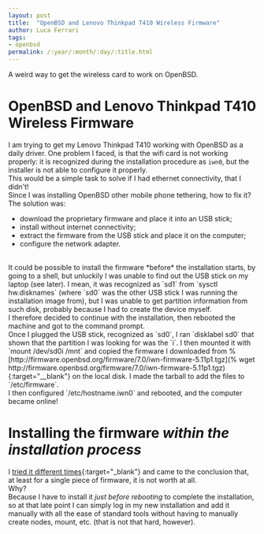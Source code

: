 ```yaml
---
layout: post
title:  "OpenBSD and Lenovo Thinkpad T410 Wireless Firmware"
author: Luca Ferrari
tags:
- openbsd
permalink: /:year/:month/:day/:title.html
---
```

A weird way to get the wireless card to work on OpenBSD.

# OpenBSD and Lenovo Thinkpad T410 Wireless Firmware

I am trying to get my Lenovo Thinkpad T410 working with OpenBSD as a daily driver.
One problem I faced, is that the wifi card is not working properly: it is recognized during the installation procedure as `iwn0`, but the installer is not able to configure it properly.
<br/>
This would be a simple task to solve if I had ethernet connectivity, that I didn't!
<br/>
Since I was installing OpenBSD other mobile phone tethering, how to fix it?
<br/>
The solution was:
- download the proprietary firmware and place it into an USB stick;
- install without internet connectivity;
- extract the firmware from the USB stick and place it on the computer;
- configure the network adapter.

<br/>
It could be possible to install the firmware *before* the installation starts, by going to a shell, but unluckily I was unable to find out the USB stick on my laptop (see later). I mean, it was recognized as `sd1` from `sysctl hw.disknames` (where `sd0` was the other USB stick I was running the installation image from), but I was unable to get partition information from such disk, probably because I had to create the device myself.
<br/>
I therefore decided to continue with the installation, then rebooted the machine and got to the command prompt.
<br/>
Once I plugged the USB stick, recognized as `sd0`, I ran `disklabel sd0` that shown that the partition I was looking for was the `i`. I then mounted it with `mount /dev/sd0i /mnt` and copied the firmware I downloaded from %  [http://firmware.openbsd.org/firmware/7.0/iwn-firmware-5.11p1.tgz](% wget http://firmware.openbsd.org/firmware/7.0/iwn-firmware-5.11p1.tgz){:target="__blank"} on the local disk. I made the tarball to add the files to `/etc/firmware`.
<br/>
I then configured `/etc/hostname.iwn0` and rebooted, and the computer became online!

# Installing the firmware *within the installation process*

I [tried it different times](https://marc.info/?l=openbsd-misc&m=163713434810874&w=2){:target="_blank"} and came to the conclusion that, at least for a single piece of firmware, it is not worth at all.
<br/>
Why?
<br/>
Because I have to install it *just before rebooting* to complete the installation, so at that late point I can simply log in my new installation and add it manually with all the ease of standard tools without having to manually create nodes, mount, etc. (that is not that hard, however).
